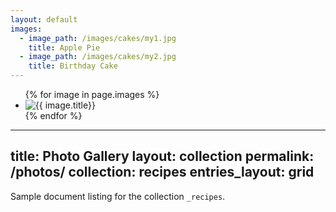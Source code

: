 ```yaml
---
layout: default
images:
  - image_path: /images/cakes/my1.jpg
    title: Apple Pie
  - image_path: /images/cakes/my2.jpg
    title: Birthday Cake
---
```

<ul>
  {% for image in page.images %}
    <li><img src="{{ image.image_path }}" alt="{{ image.title}}"/></li>
  {% endfor %}
</ul>

---
title: Photo Gallery
layout: collection
permalink: /photos/
collection: recipes
entries_layout: grid
---

Sample document listing for the collection `_recipes`.


